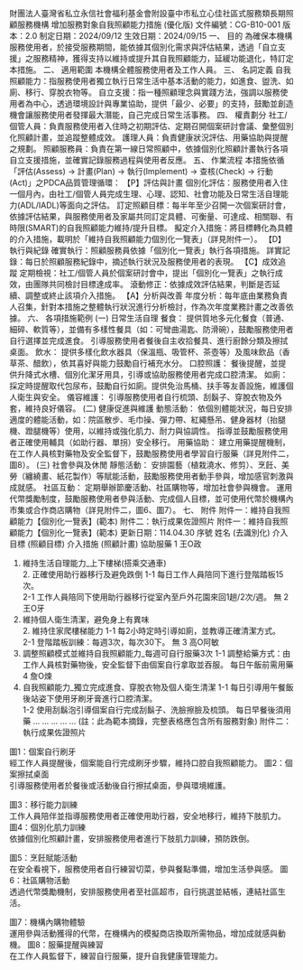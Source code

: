財團法人臺灣省私立永信社會福利基金會附設臺中市私立心佳社區式服務類長期照顧服務機構
增加服務對象自我照顧能力措施 (優化版)
文件編號：CG-B10-001
版本：2.0
制定日期：2024/09/12
生效日期：2024/09/15
一、 目的
為確保本機構服務使用者，於接受服務期間，能依據其個別化需求與評估結果，透過「自立支援」之服務精神，獲得支持以維持或提升其自我照顧能力，延緩功能退化，特訂定本措施。
二、 適用範圍
本機構全體服務使用者及工作人員。
三、 名詞定義
自我照顧能力：指服務使用者獨立執行日常生活中基本活動的能力，如進食、盥洗、如廁、移行、穿脫衣物等。
自立支援：指一種照顧理念與實踐方法，強調以服務使用者為中心，透過環境設計與專業協助，提供「最少、必要」的支持，鼓勵並創造機會讓服務使用者發揮最大潛能，自己完成日常生活事務。
四、 權責劃分
社工/個管人員：負責服務使用者入住時之初期評估、定期召開個案研討會議、彙整個別化照顧計畫，並追蹤整體成效。
護理人員：負責健康狀況評估、用藥協助與提醒之規劃。
照顧服務員：負責在第一線日常照顧中，依據個別化照顧計畫執行各項自立支援措施，並確實記錄服務過程與使用者反應。
五、 作業流程
本措施依循「評估(Assess) → 計畫(Plan) → 執行(Implement) → 查核(Check) → 行動(Act)」之PDCA品質管理循環：
【P】評估與計畫
個別化評估：服務使用者入住一個月內，由社工/個管人員完成生理、心理、認知、社會功能及日常生活自理能力(ADL/IADL)等面向之評估。
訂定照顧目標：每半年至少召開一次個案研討會，依據評估結果，與服務使用者及家屬共同訂定具體、可衡量、可達成、相關聯、有時限(SMART)的自我照顧能力維持/提升目標。
擬定介入措施：將目標轉化為具體的介入措施，載明於「維持自我照顧能力個別化一覽表」（詳見附件一）。
【D】執行與紀錄
確實執行：照顧服務員依據「個別化一覽表」執行各項措施。
詳實記錄：每日於照顧服務紀錄中，摘述執行狀況及服務使用者的表現。
【C】成效追蹤
定期檢視：社工/個管人員於個案研討會中，提出「個別化一覽表」之執行成效，由團隊共同檢討目標達成率。
滾動修正：依據成效評估結果，判斷是否延續、調整或終止該項介入措施。
【A】分析與改善
年度分析：每年底由業務負責人召集，針對本措施之整體執行狀況進行分析檢討，作為次年度業務計畫之改善依據。
六、 各項措施範例
(一) 日常生活自理
餐食：
提供質地多元化餐食（普通、細碎、軟質等），並備有多樣性餐具（如：可彎曲湯匙、防滑碗），鼓勵服務使用者自行選擇並完成進食。
引導服務使用者餐後自主收拾餐具、進行廚餘分類及擦拭桌面。
飲水：
提供多樣化飲水器具（保溫瓶、吸管杯、茶壺等）及風味飲品（香草茶、醋飲），依其喜好與能力鼓勵自行補充水分。
口腔照護：
餐後提醒，並提供升降式水槽、個別化潔牙用具，引導或協助服務使用者完成口腔清潔。
如廁：
採定時提醒取代包尿布，鼓勵自行如廁。提供免治馬桶、扶手等友善設施，維護個人衛生與安全。
儀容維護：
引導服務使用者自行梳頭、刮鬍子、穿脫衣物及外套，維持良好儀容。
(二) 健康促進與維護
動態活動：
依個別體能狀況，每日安排適度的體能活動，如：院區散步、毛巾操、彈力帶、紅繩懸吊、健身器材（抬腿機、蹬腿機等）使用，以維持或強化肌力、耐力與協調性。
指導並鼓勵服務使用者正確使用輔具（如助行器、單拐）安全移行。
用藥協助：
建立用藥提醒機制，在工作人員核對藥物及安全監督下，鼓勵服務使用者學習自行服藥（詳見附件二，圖8）。
(三) 社會參與及休閒
靜態活動：
安排園藝（植栽澆水、修剪）、烹飪、美勞（纏繞畫、紙花製作）等賦能活動，鼓勵服務使用者動手參與，增加感官刺激與成就感。
社區互動：
定期舉辦節慶活動、社區購物等，增加社會參與機會。
運用代幣獎勵制度，鼓勵服務使用者參與活動、完成個人目標，並可使用代幣於機構內市集或合作商店購物（詳見附件二，圖6、圖7）。
七、 附件
附件一：維持自我照顧能力【個別化一覽表】(範本)
附件二：執行成果佐證照片
附件一：維持自我照顧能力【個別化一覽表】(範本)
更新日期：114.04.30
序號
姓名 (去識別化)
介入目標 (照顧目標)
介入措施 (照顧計畫)
協助服藥
1
王O政
1. 維持生活自理能力_上下樓梯(搭乘交通車)<br>2. 正確使用助行器移行及避免跌倒
1-1 每日工作人員陪同下進行登階踏板15次。<br>2-1 工作人員陪同下使用助行器移行從室內至戶外花園來回1趟/2次/週。
無
2
王O牙
1. 維持個人衛生清潔，避免身上有異味<br>2. 維持住家爬樓梯能力
1-1 每2小時定時引導如廁，並教導正確清潔方式。<br>2-1 登階踏板訓練：每週3次，每次30下。
無
3
高O阿敏
1. 調整照顧模式並維持自我照顧能力_每週可自行服藥3次
1-1 調整給藥方式：由工作人員核對藥物後，安全監督下由個案自行拿取並吞服。
每日午飯前需用藥
4
詹O煉
1. 自我照顧能力_獨立完成進食、穿脫衣物及個人衛生清潔
1-1 每日引導用午餐飯後站姿下使用牙刷牙膏進行口腔清潔。<br>1-2 使用刮鬍泡引導個案自行完成刮鬍子、洗臉擦臉及梳頭。
每日早餐後須用藥
...
...
...
...
...
(註：此為範本摘錄，完整表格應包含所有服務對象)
附件二：執行成果佐證照片




圖1：個案自行刷牙<br>經工作人員提醒後，個案能自行完成刷牙步驟，維持口腔自我照顧能力。
圖2：個案擦拭桌面<br>引導服務使用者於餐後或活動後自行擦拭桌面，參與環境維護。


圖3：移行能力訓練<br>工作人員陪伴並指導服務使用者正確使用助行器，安全地移行，維持下肢肌力。
圖4：個別化肌力訓練<br>依據個別化照顧計畫，安排服務使用者進行下肢肌力訓練，預防跌倒。


圖5：烹飪賦能活動<br>在安全看視下，服務使用者自行練習切菜，參與餐點準備，增加生活參與感。
圖6：社區購物活動<br>透過代幣獎勵機制，安排服務使用者至社區超市，自行挑選並結帳，連結社區生活。


圖7：機構內購物體驗<br>運用參與活動獲得的代幣，在機構內的模擬商店換取所需物品，增加成就感與動機。
圖8：服藥提醒與練習<br>在工作人員監督下，練習自行服藥，提升自我健康管理能力。
